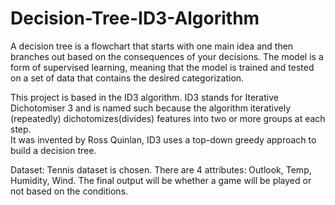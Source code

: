 # Decision-Tree-ID3-Algorithm
A decision tree is a flowchart that starts with one main idea and then branches out based on the consequences of your decisions. 
The model is a form of supervised learning, meaning that the model is trained and tested on a set of data that contains the desired categorization. 

This project is based in the ID3 algorithm. 
ID3 stands for Iterative Dichotomiser 3 and is named such because the algorithm iteratively (repeatedly) dichotomizes(divides) features into two or more groups at each step.  
It was invented by Ross Quinlan, ID3 uses a top-down greedy approach to build a decision tree.

Dataset:
Tennis dataset is chosen.
There are 4 attributes: Outlook, Temp, Humidity, Wind. 
The final output will be whether a game will be played or not based on the conditions. 
